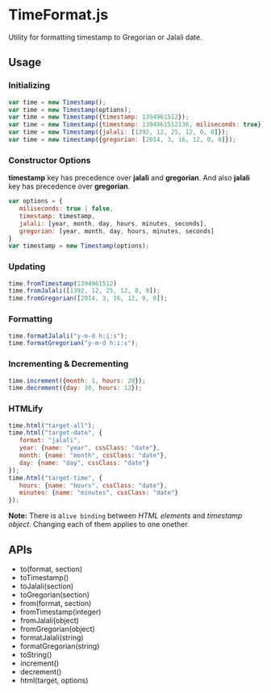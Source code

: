 # TimeFormat.js
Utility for formatting timestamp to Gregorian or Jalali date.

## Usage

### Initializing
```javascript
var time = new Timestamp();
var time = new Timestamp(options);
var time = new Timestamp({timestamp: 1394961512});
var time = new Timestamp({timestamp: 1394961512136, miliseconds: true});
var time = new Timestamp({jalali: [1392, 12, 25, 12, 0, 0]});
var time = new timestamp({gregorian: [2014, 3, 16, 12, 0, 0]});
```

### Constructor Options
**timestamp** key has precedence over **jalali** and **gregorian**.
And also **jalali** key has precedence over **gregorian**.

```javascript
var options = {
   miliseconds: true | false,
   timestamp: timestamp,
   jalali: [year, month, day, hours, minutes, seconds],
   gregorian: [year, month, day, hours, minutes, seconds]
}
var timestamp = new Timestamp(options);
```

### Updating
```javascript
time.fromTimestamp(1394961512)
time.fromJalali([1392, 12, 25, 12, 0, 0]);
time.fromGregorian([2014, 3, 16, 12, 0, 0]);
```

### Formatting
```javascript
time.formatJalali("y-m-d h:i:s");
time.formatGregorian("y-m-d h:i:s");
```

### Incrementing & Decrementing
```javascript
time.increment({month: 1, hours: 20});
time.decrement({day: 30, hours: 12});
```

### HTMLify
```javascript
time.html("target-all");
time.html("target-date", {
   format: "jalali",
   year: {name: "year", cssClass: "date"},
   month: {name: "month", cssClass: "date"},
   day: {name: "day", cssClass: "date"}
});
time.html("target-time", {
   hours: {name: "hours", cssClass: "date"},
   minutes: {name: "minutes", cssClass: "date"}
});
```
**Note:** There is a`live binding` between *HTML elements* and *timestamp object*. Changing each of them applies to one onether.

## APIs
- to(format, section)
- toTimestamp()
- toJalali(section)
- toGregorian(section)
- from(format, section)
- fromTimestamp(integer)
- fromJalali(object)
- fromGregorian(object)
- formatJalali(string)
- formatGregorian(string)
- toString()
- increment()
- decrement()
- html(target, options)